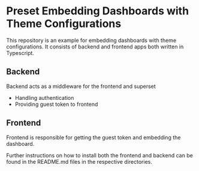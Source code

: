 # Preset Embedding Dashboards with Theme Configurations

This repository is an example for embedding dashboards with theme configurations. It consists of backend and frontend apps both written in Typescript.

## Backend

Backend acts as a middleware for the frontend and superset

- Handling authentication
- Providing guest token to frontend

## Frontend

Frontend is responsible for getting the guest token and embedding the dashboard.

Further instructions on how to install both the frontend and backend can be found in the README.md files in the respective directories.
